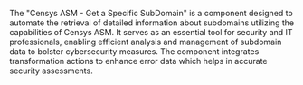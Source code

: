 The "Censys ASM - Get a Specific SubDomain" is a component designed to automate the retrieval of detailed information about subdomains utilizing the capabilities of Censys ASM. It serves as an essential tool for security and IT professionals, enabling efficient analysis and management of subdomain data to bolster cybersecurity measures. The component integrates transformation actions to enhance error data which helps in accurate security assessments.
